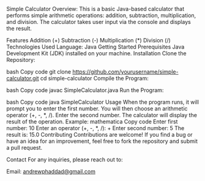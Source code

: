 Simple Calculator
Overview: This is a basic Java-based calculator that performs simple arithmetic operations: addition, subtraction, multiplication, and division. The calculator takes user input via the console and displays the result.

Features
Addition (+)
Subtraction (-)
Multiplication (*)
Division (/)
Technologies Used
Language: Java
Getting Started
Prerequisites
Java Development Kit (JDK) installed on your machine.
Installation
Clone the Repository:

bash
Copy code
git clone https://github.com/yourusername/simple-calculator.git
cd simple-calculator
Compile the Program:

bash
Copy code
javac SimpleCalculator.java
Run the Program:

bash
Copy code
java SimpleCalculator
Usage
When the program runs, it will prompt you to enter the first number.
You will then choose an arithmetic operator (+, -, *, /).
Enter the second number.
The calculator will display the result of the operation.
Example:
mathematica
Copy code
Enter first number: 10
Enter an operator (+, -, *, /): +
Enter second number: 5
The result is: 15.0
Contributing
Contributions are welcome! If you find a bug or have an idea for an improvement, feel free to fork the repository and submit a pull request.

Contact
For any inquiries, please reach out to:

Email: andrewphaddad@gmail.com
